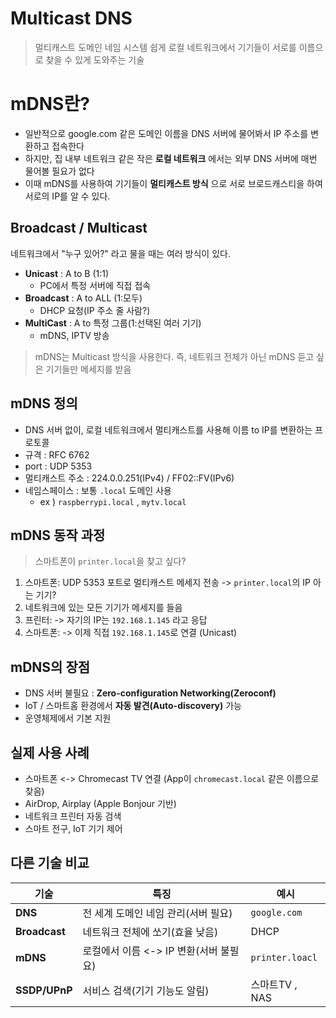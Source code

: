 # Multicast DNS
> 멀티캐스트 도메인 네임 시스템
> 쉽게 로컬 네트워크에서 기기들이 서로를 이름으로 찾을 수 있게 도와주는 기술

# mDNS란?
- 일반적으로 google.com 같은 도메인 이름을 DNS 서버에 물어봐서 IP 주소를 변환하고 접속한다
- 하지만, 집 내부 네트워크 같은 작은 **로컬 네트워크** 에서는 외부 DNS 서버에 매번 물어볼 필요가 없다
- 이때 mDNS를 사용하여 기기들이 **멀티캐스트 방식** 으로 서로 브로드캐스티을 하여 서로의 IP를 알 수 있다.

## Broadcast / Multicast
네트워크에서 "누구 있어?" 라고 물을 때는 여러 방식이 있다.
- **Unicast** : A to B (1:1)
	- PC에서 특정 서버에 직접 접속
- **Broadcast** : A to ALL (1:모두)
	- DHCP 요청(IP 주소 줄 사람?)
- **MultiCast** : A to 특정 그룹(1:선택된 여러 기기)
	- mDNS, IPTV 방송

> mDNS는 Multicast 방식을 사용한다.
> 즉, 네트워크 전체가 아닌 mDNS 듣고 싶은 기기들만 메세지를 받음

## mDNS 정의
- DNS 서버 없이, 로컬 네트워크에서 멀티캐스트를 사용해 이름 to IP를 변환하는 프로토콜
- 규격 : RFC 6762
- port : UDP 5353
- 멀티캐스트 주소 : 224.0.0.251(IPv4) / FF02::FV(IPv6)
- 네임스페이스 : 보통 `.local` 도메인 사용
	- ex ) `raspberrypi.local` , `mytv.local`



## mDNS 동작 과정
> 스마트폰이 `printer.local`을 찾고 싶다?

1. 스마트폰:
   UDP 5353 포트로 멀티캐스트 메세지 전송
   -> `printer.local`의 IP 아는 기기?
2. 네트워크에 있는 모든 기기가 메세지를 들음
3. 프린터:
   -> 자기의 IP는 `192.168.1.145` 라고 응답
4. 스마트폰:
   -> 이제 직접 `192.168.1.145`로 연결 (Unicast)

## mDNS의 장점
- DNS 서버 불필요 : **Zero-configuration Networking(Zeroconf)**
- IoT / 스마트홈 환경에서 **자동 발견(Auto-discovery)** 가능
- 운영체제에서 기본 지원

## 실제 사용 사례
- 스마트폰 <-> Chromecast TV 연결
  (App이 `chromecast.local` 같은 이름으로 찾음)
-  AirDrop, Airplay (Apple Bonjour 기반)
- 네트워크 프린터 자동 검색
- 스마트 전구, IoT 기기 제어

## 다른 기술 비교

| 기술        | 특징                        | **예시**          |
| --------- | ------------------------- | --------------- |
| **DNS**       | 전 세계 도메인 네임 관리(서버 필요)     | `google.com`    |
| **Broadcast** | 네트워크 전체에 쏘기(효율 낮음)        | DHCP            |
| **mDNS**      | 로컬에서 이름 <-> IP 변환(서버 불필요) | `printer.loacl` |
| **SSDP/UPnP** | 서비스 검색(기기 기능도 알림)         | 스마트TV , NAS     |
 
